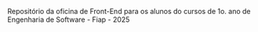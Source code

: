 Repositório da oficina de Front-End para os alunos do cursos de 1o. ano de Engenharia de Software - Fiap - 2025

